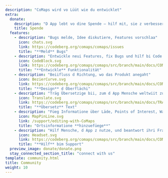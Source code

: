 ```yaml
---
description: "CoMaps wird vo Lüüt wie du entwicklet"
extra:
  donate:
    description: "D App lebt vo dine Spende – hilf mit, sie z verbessere"
    title: Spende
  features:
    - description: "Bugs melde, Idee diskutiere, Features vorschlaa"
      icon: chats.svg
      link: https://codeberg.org/comaps/comaps/issues
      title: "**Meld** Bugs"
    - description: "Entwickle neui Features, fix Bugs und hilf bi Code Reviews"
      icon: CodeBlock.svg
      link: https://codeberg.org/comaps/comaps/src/branch/main/docs/CONTRIBUTING.md
      title: "**Entwickle** Funktionalität"
    - description: "Beiifluss d Richtung, wo das Produkt anegaht"
      icon: BezierCurve.svg
      link: https://codeberg.org/comaps/comaps/src/branch/main/docs/CONTRIBUTING.md
      title: "**Design** d Oberflächi"
    - description: "Träg Übersetzige bii, zum d App Mensche weltwiit zuegänglich z mache"
      icon: Translate.svg
      link: https://codeberg.org/comaps/comaps/src/branch/main/docs/TRANSLATIONS.md
      title: "**Übersetz** Text"
    - description: "Füeg Informatione über Läde, Points of Interest, Wanderweg und Öffentliche Verchehr zu OpenStreetMap hinzue"
      icon: MapPinLine.svg
      link: /support/editing-with-CoMaps
      title: "Ortsinformatione **hinzuefüege**"
    - description: "Hilf Mensche, d App z nutze, und beantwort ihri Frage"
      icon: Headset.svg
      link: https://codeberg.org/comaps/comaps/src/branch/main/docs/CONTRIBUTING.md
      title: "**Hilf** bim Support"
  preview_image: donate/donate.png
  stay_connected_section_title: "connect with us"
template: community.html
title: Community
weight: 10
---
```

